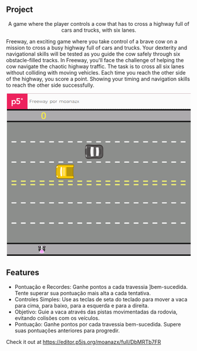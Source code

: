 
## Project 
<p align="center">
A game where the player controls a cow that has to cross a highway full of cars and trucks, with six lanes.

Freeway, an exciting game where you take control of a brave cow on a mission to cross a busy highway full of cars and trucks. Your dexterity and navigational skills will be tested as you guide the cow safely through six obstacle-filled tracks. In Freeway, you'll face the challenge of helping the cow navigate the chaotic highway traffic. The task is to cross all six lanes without colliding with moving vehicles. Each time you reach the other side of the highway, you score a point. Showing your timing and navigation skills to reach the other side successfully.
<p align="center">
<img src="Freeway.png"/>
</p>
</p>

## Features
* Pontuação e Recordes: Ganhe pontos a cada travessia ]bem-sucedida. Tente superar sua pontuação mais alta a cada tentativa.
* Controles Simples: Use as teclas de seta do teclado para mover a vaca para cima, para baixo, para a esquerda e para a direita.
* Objetivo: Guie a vaca através das pistas movimentadas da rodovia, evitando colisões com os veículos.
* Pontuação: Ganhe pontos por cada travessia bem-sucedida. Supere suas pontuações anteriores para progredir.

Check it out at https://editor.p5js.org/moanazx/full/DbMRTb7FR




